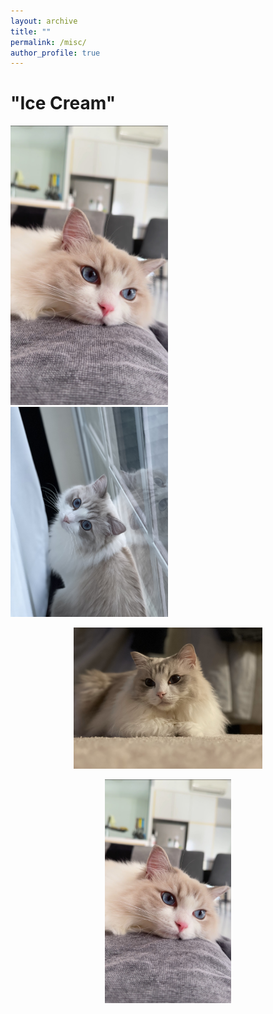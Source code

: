 ```yaml
---
layout: archive
title: ""
permalink: /misc/
author_profile: true
---
```



# "Ice Cream"

<p float="center">
  <img src="/images/misc/cat3.JPG" width="50%" />
  <img src="/images/misc/cat4.jpg" width="50%" />
</p>

<p align="center">
  <img src="/images/misc/cat1.jpg" width="60%">
</p>

<p align="center">
  <img src="/images/misc/cat3.JPG" width="40%">
</p>

